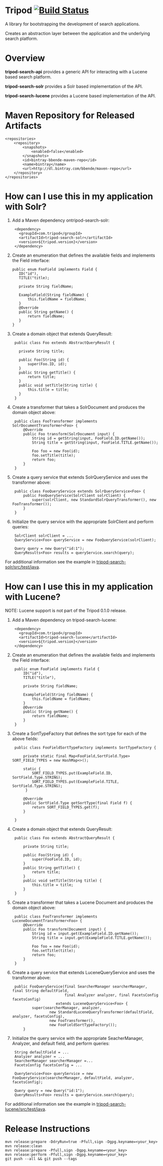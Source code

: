 <!--
  Licensed to the Apache Software Foundation (ASF) under one or more
  contributor license agreements.  See the NOTICE file distributed with
  this work for additional information regarding copyright ownership.
  The ASF licenses this file to You under the Apache License, Version 2.0
  (the "License"); you may not use this file except in compliance with
  the License.  You may obtain a copy of the License at
      http://www.apache.org/licenses/LICENSE-2.0
  Unless required by applicable law or agreed to in writing, software
  distributed under the License is distributed on an "AS IS" BASIS,
  WITHOUT WARRANTIES OR CONDITIONS OF ANY KIND, either express or implied.
  See the License for the specific language governing permissions and
  limitations under the License.
-->
# Tripod [![Build Status](https://travis-ci.org/bbende/tripod.svg?branch=master)](https://travis-ci.org/bbende/tripod)

A library for bootstrapping the development of search applications.

Creates an abstraction layer between the application and the underlying search platform.

# Overview

**tripod-search-api** provides a generic API for interacting with a Lucene based search platform.

**tripod-search-solr** provides a Solr based implementation of the API.

**tripod-search-lucene** provides a Lucene based implementation of the API.

# Maven Repository for Released Artifacts

    <repositories>
        <repository>
            <snapshots>
                <enabled>false</enabled>
            </snapshots>
            <id>bintray-bbende-maven-repo</id>
            <name>bintray</name>
            <url>http://dl.bintray.com/bbende/maven-repo</url>
        </repository>
    </repositories>

# How can I use this in my application with Solr?

1) Add a Maven dependency ontripod-search-solr:
  
        <dependency>
          <groupId>com.tripod</groupId>
          <artifactId>tripod-search-solr</artifactId>
          <version>${tripod.version}</version>
        </dependency>
    
2) Create an enumeration that defines the available fields and implements the Field interface:

       public enum FooField implements Field {
          ID("id"),
          TITLE("title);

          private String fieldName;

          ExampleField(String fieldName) {
              this.fieldName = fieldName;
          }
          @Override
          public String getName() {
              return fieldName;
          }
       }
    
3) Create a domain object that extends QueryResult:

        public class Foo extends AbstractQueryResult {

          private String title;

          public Foo(String id) {
              super(Foo.ID, id);
          }
          public String getTitle() {
              return title;
          }
          public void setTitle(String title) {
              this.title = title;
          }
        }
    
4) Create a transformer that takes a SolrDocument and produces the domain object above:

        public class FooTransformer implements SolrDocumentTransformer<Foo> {
            @Override
            public Foo transform(SolrDocument input) {
                String id = getString(input, FooField.ID.getName());
                String title = getString(input, FooField.TITLE.getName());

                Foo foo = new Foo(id);
                foo.setTitle(title);
                return foo;
            }
        }
    
5) Create a query service that extends SolrQueryService and uses the transformer above:

        public class FooQueryService extends SolrQueryService<Foo> {
            public FooQueryService(SolrClient solrClient) {
                super(solrClient, new StandardSolrQueryTransformer(), new FooTransformer());
            }
        }

6) Initialize the query service with the appropriate SolrClient and perform queries:

        SolrClient solrClient = ...
        QueryService<Foo> queryService = new FooQueryService(solrClient);

        Query query = new Query("id:1");
        QueryResults<Foo> results = queryService.search(query);
    
    
For additional information see the example in [tripod-search-solr/src/test/java](https://github.com/bbende/tripod/tree/master/tripod-search-solr/src/test/java/com/tripod/solr/example).

# How can I use this in my application with Lucene?

NOTE: Lucene support is not part of the Tripod 0.1.0 release.

1) Add a Maven dependency on tripod-search-lucene:

        <dependency>
          <groupId>com.tripod</groupId>
          <artifactId>tripod-search-lucene</artifactId>
          <version>${tripod.version}</version>
        </dependency>
    
2) Create an enumeration that defines the available fields and implements the Field interface:

        public enum FooField implements Field {
            ID("id"),
            TITLE("title"),

            private String fieldName;

            ExampleField(String fieldName) {
                this.fieldName = fieldName;
            }
            @Override
            public String getName() {
                return fieldName;
            }
        }

3) Create a SortTypeFactory that defines the sort type for each of the above fields:

        public class FooFieldSortTypeFactory implements SortTypeFactory {
        
            private static final Map<FooField,SortField.Type> SORT_FIELD_TYPES = new HashMap<>();
        
            static {
                SORT_FIELD_TYPES.put(ExampleField.ID, SortField.Type.STRING);
                SORT_FIELD_TYPES.put(ExampleField.TITLE, SortField.Type.STRING);
             }
        
            @Override
            public SortField.Type getSortType(final Field f) {
                return SORT_FIELD_TYPES.get(f);
            }
        
        }
    
    
3) Create a domain object that extends QueryResult:

        public class Foo extends AbstractQueryResult {

            private String title;

            public Foo(String id) {
                super(FooField.ID, id);
            }
            public String getTitle() {
                return title;
            }
            public void setTitle(String title) {
                this.title = title;
            }
        }
    
4) Create a transformer that takes a Lucene Document and produces the domain object above:

        public class FooTransformer implements LuceneDocumentTransformer<Foo> {
            @Override
            public Foo transform(Document input) {
                String id = input.get(ExampleField.ID.getName());
                String title = input.get(ExampleField.TITLE.getName());

                Foo foo = new Foo(id);
                foo.setTitle(title);
                return foo;
            }
        }
    
5) Create a query service that extends LuceneQueryService and uses the transformer above:

        public FooQueryService(final SearcherManager searcherManager, final String defaultField, 
                               final Analyzer analyzer, final FacetsConfig facetsConfig) 
                           extends LuceneQueryService<Foo> {
                super(searcherManager, analyzer,
                        new StandardLuceneQueryTransformer(defaultField, analyzer, facetsConfig),
                        new FooTransformer(),
                        new FooFieldSortTypeFactory());
            }

6) Initialize the query service with the appropriate SeacherManager, Analyzer, and default field, and perform queries:

        String defaultField = ...
        Analyzer analyzer = ...
        SearcherManager searcherManager =...
        FacetsConfig facetsConfig = ...

        QueryService<Foo> queryService = new FooQueryService(searcherManager, defaultField, analyzer, facetsConfig);

        Query query = new Query("id:1");
        QueryResults<Foo> results = queryService.search(query);
    
    
For additional information see the example in [tripod-search-lucene/src/test/java](https://github.com/bbende/tripod/tree/master/tripod-search-lucene/src/test/java/com/tripod/lucene/example).

# Release Instructions

    mvn release:prepare -DdryRun=true -Pfull,sign -Dgpg.keyname=<your_key>
    mvn release:clean
    mvn release:prepare -Pfull,sign -Dgpg.keyname=<your_key>
    mvn release:perform -Pfull,sign -Dgpg.keyname=<your_key>
    git push --all && git push --tags
